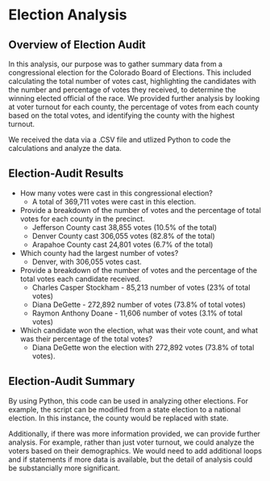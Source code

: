 # Election Analysis

## Overview of Election Audit

In this analysis, our purpose was to gather summary data from a congressional election for the Colorado Board of Elections. This included calculating the total number of votes cast, highlighting the candidates with the number and percentage of votes they received, to determine the winning elected official of the race. We provided further analysis by looking at voter turnout for each county, the percentage of votes from each county based on the total votes, and identifying the county with the highest turnout. 

We received the data via a .CSV file and utlized Python to code the calculations and analyze the data.  

## Election-Audit Results

* How many votes were cast in this congressional election?
  * A total of 369,711 votes were cast in this election.
* Provide a breakdown of the number of votes and the percentage of total votes for each county in the precinct.
  *  Jefferson County cast 38,855 votes (10.5% of the total)
  *  Denver County cast 306,055 votes (82.8% of the total)
  *  Arapahoe County cast 24,801 votes (6.7% of the total)
* Which county had the largest number of votes?
  *  Denver, with 306,055 votes cast.
* Provide a breakdown of the number of votes and the percentage of the total votes each candidate received.
  *  Charles Casper Stockham - 85,213 number of votes (23% of total votes)
  *  Diana DeGette - 272,892 number of votes (73.8% of total votes)
  *  Raymon Anthony Doane - 11,606 number of votes (3.1% of total votes)
* Which candidate won the election, what was their vote count, and what was their percentage of the total votes?
  * Diana DeGette won the election with 272,892 votes (73.8% of total votes). 

## Election-Audit Summary

By using Python, this code can be used in analyzing other elections. For example, the script can be modified from a state election to a national election. In this instance, the county would be replaced with state. 

Additionally, if there was more information provided, we can provide further analysis. For example, rather than just voter turnout, we could analyze the voters based on their demographics. We would need to add additional loops and if statements if more data is available, but the detail of analysis could be substancially more significant. 
